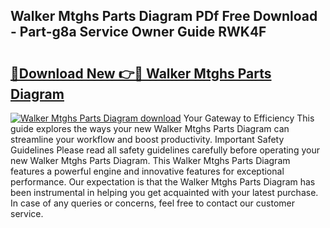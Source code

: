 ## Walker Mtghs Parts Diagram PDf Free Download - Part-g8a Service Owner Guide RWK4F

# <h2><a href="http://dfiso01.blite.top/?on=Walker+Mtghs+Parts+Diagram">🔗Download New 👉🔴 Walker Mtghs Parts Diagram</a></h2>

[![Walker Mtghs Parts Diagram download](https://i.imgur.com/lujVjoI.png)](http://dfiso01.blite.top/?on=Walker+Mtghs+Parts+Diagram)
Your Gateway to Efficiency This guide explores the ways your new Walker Mtghs Parts Diagram can streamline your workflow and boost productivity. Important Safety Guidelines Please read all safety guidelines carefully before operating your new Walker Mtghs Parts Diagram. This Walker Mtghs Parts Diagram features a powerful engine and innovative features for exceptional performance. Our expectation is that the Walker Mtghs Parts Diagram has been instrumental in helping you get acquainted with your latest purchase. In case of any queries or concerns, feel free to contact our customer service.
